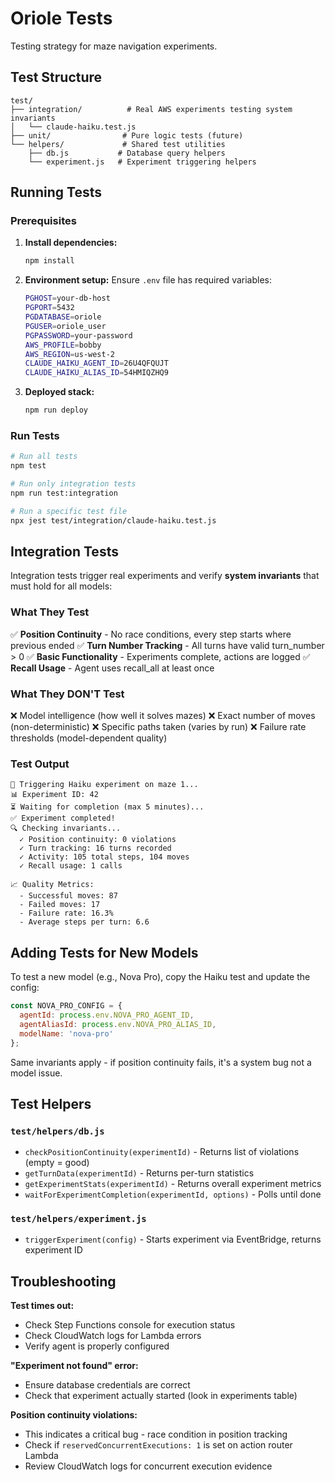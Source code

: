 # Oriole Tests

Testing strategy for maze navigation experiments.

## Test Structure

```
test/
├── integration/          # Real AWS experiments testing system invariants
│   └── claude-haiku.test.js
├── unit/                # Pure logic tests (future)
└── helpers/             # Shared test utilities
    ├── db.js           # Database query helpers
    └── experiment.js   # Experiment triggering helpers
```

## Running Tests

### Prerequisites

1. **Install dependencies:**
   ```bash
   npm install
   ```

2. **Environment setup:**
   Ensure `.env` file has required variables:
   ```bash
   PGHOST=your-db-host
   PGPORT=5432
   PGDATABASE=oriole
   PGUSER=oriole_user
   PGPASSWORD=your-password
   AWS_PROFILE=bobby
   AWS_REGION=us-west-2
   CLAUDE_HAIKU_AGENT_ID=26U4QFQUJT
   CLAUDE_HAIKU_ALIAS_ID=54HMIQZHQ9
   ```

3. **Deployed stack:**
   ```bash
   npm run deploy
   ```

### Run Tests

```bash
# Run all tests
npm test

# Run only integration tests
npm run test:integration

# Run a specific test file
npx jest test/integration/claude-haiku.test.js
```

## Integration Tests

Integration tests trigger real experiments and verify **system invariants** that must hold for all models:

### What They Test

✅ **Position Continuity** - No race conditions, every step starts where previous ended
✅ **Turn Number Tracking** - All turns have valid turn_number > 0
✅ **Basic Functionality** - Experiments complete, actions are logged
✅ **Recall Usage** - Agent uses recall_all at least once

### What They DON'T Test

❌ Model intelligence (how well it solves mazes)
❌ Exact number of moves (non-deterministic)
❌ Specific paths taken (varies by run)
❌ Failure rate thresholds (model-dependent quality)

### Test Output

```
🚀 Triggering Haiku experiment on maze 1...
📊 Experiment ID: 42
⏳ Waiting for completion (max 5 minutes)...
✅ Experiment completed!
🔍 Checking invariants...
  ✓ Position continuity: 0 violations
  ✓ Turn tracking: 16 turns recorded
  ✓ Activity: 105 total steps, 104 moves
  ✓ Recall usage: 1 calls

📈 Quality Metrics:
  - Successful moves: 87
  - Failed moves: 17
  - Failure rate: 16.3%
  - Average steps per turn: 6.6
```

## Adding Tests for New Models

To test a new model (e.g., Nova Pro), copy the Haiku test and update the config:

```javascript
const NOVA_PRO_CONFIG = {
  agentId: process.env.NOVA_PRO_AGENT_ID,
  agentAliasId: process.env.NOVA_PRO_ALIAS_ID,
  modelName: 'nova-pro'
};
```

Same invariants apply - if position continuity fails, it's a system bug not a model issue.

## Test Helpers

### `test/helpers/db.js`

- `checkPositionContinuity(experimentId)` - Returns list of violations (empty = good)
- `getTurnData(experimentId)` - Returns per-turn statistics
- `getExperimentStats(experimentId)` - Returns overall experiment metrics
- `waitForExperimentCompletion(experimentId, options)` - Polls until done

### `test/helpers/experiment.js`

- `triggerExperiment(config)` - Starts experiment via EventBridge, returns experiment ID

## Troubleshooting

**Test times out:**
- Check Step Functions console for execution status
- Check CloudWatch logs for Lambda errors
- Verify agent is properly configured

**"Experiment not found" error:**
- Ensure database credentials are correct
- Check that experiment actually started (look in experiments table)

**Position continuity violations:**
- This indicates a critical bug - race condition in position tracking
- Check if `reservedConcurrentExecutions: 1` is set on action router Lambda
- Review CloudWatch logs for concurrent execution evidence
